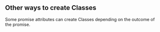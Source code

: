 ## Other ways to create Classes

Some promise attributes can create Classes depending on the outcome of the promise.
